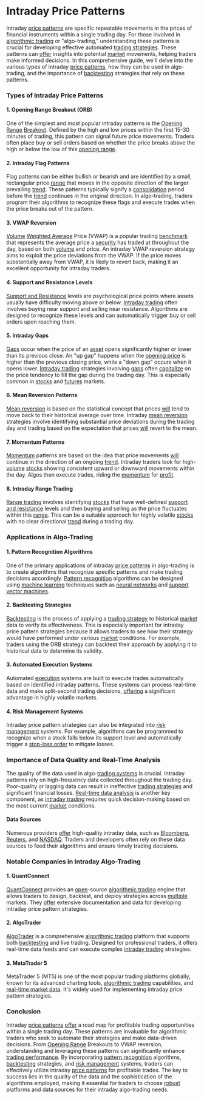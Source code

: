 # Intraday Price Patterns

Intraday [price patterns](../p/price_patterns.md) are specific repeatable movements in the prices of financial instruments within a single trading day. For those involved in [algorithmic trading](../a/algorithmic_trading.md) or "algo-trading," understanding these patterns is crucial for developing effective automated [trading strategies](../t/trading_strategies.md). These patterns can [offer](../o/offer.md) insights into potential [market](../m/market.md) movements, helping traders make informed decisions. In this comprehensive guide, we'll delve into the various types of intraday [price patterns](../p/price_patterns.md), how they can be used in algo-trading, and the importance of [backtesting](../b/backtesting.md) strategies that rely on these patterns.

### Types of Intraday Price Patterns

#### 1. **Opening Range Breakout (ORB)**
One of the simplest and most popular intraday patterns is the [Opening Range](../o/opening_range.md) [Breakout](../b/breakout.md). Defined by the high and low prices within the first 15-30 minutes of trading, this pattern can signal future price movements. Traders often place buy or sell orders based on whether the price breaks above the high or below the low of this [opening range](../o/opening_range.md).

#### 2. **Intraday Flag Patterns**
Flag patterns can be either bullish or bearish and are identified by a small, rectangular price [range](../r/range.md) that moves in the opposite direction of the larger prevailing [trend](../t/trend.md). These patterns typically signify a [consolidation](../c/consolidation.md) period before the [trend](../t/trend.md) continues in the original direction. In algo-trading, traders program their algorithms to recognize these flags and execute trades when the price breaks out of the pattern.

#### 3. **VWAP Reversion**
[Volume](../v/volume.md) [Weighted Average](../w/weighted_average.md) Price (VWAP) is a popular trading [benchmark](../b/benchmark.md) that represents the average price a [security](../s/security.md) has traded at throughout the day, based on both [volume](../v/volume.md) and price. An intraday VWAP reversion strategy aims to exploit the price deviations from the VWAP. If the price moves substantially away from VWAP, it is likely to revert back, making it an excellent opportunity for intraday traders.

#### 4. **Support and Resistance Levels**
[Support and Resistance](../s/support_and_resistance.md) levels are psychological price points where assets usually have difficulty moving above or below. [Intraday trading](../i/intraday_trading.md) often involves buying near support and selling near resistance. Algorithms are designed to recognize these levels and can automatically trigger buy or sell orders upon reaching them.

#### 5. **Intraday Gaps**
[Gaps](../g/gap.md) occur when the price of an [asset](../a/asset.md) opens significantly higher or lower than its previous close. An "up gap" happens when the [opening price](../o/opening_price.md) is higher than the previous closing price, while a "down gap" occurs when it opens lower. [Intraday trading](../i/intraday_trading.md) strategies involving [gaps](../g/gap.md) often [capitalize](../c/capitalize.md) on the price tendency to fill the gap during the trading day. This is especially common in [stocks](../s/stock.md) and [futures](../f/futures.md) markets.

#### 6. **Mean Reversion Patterns**
[Mean reversion](../m/mean_reversion.md) is based on the statistical concept that prices [will](../w/will.md) tend to move back to their historical average over time. Intraday [mean reversion](../m/mean_reversion.md) strategies involve identifying substantial price deviations during the trading day and trading based on the expectation that prices [will](../w/will.md) revert to the mean.

#### 7. **Momentum Patterns**
[Momentum](../m/momentum.md) patterns are based on the idea that price movements [will](../w/will.md) continue in the direction of an ongoing [trend](../t/trend.md). Intraday traders look for high-[volume](../v/volume.md) [stocks](../s/stock.md) showing consistent upward or downward movements within the day. Algos then execute trades, riding the [momentum](../m/momentum.md) for [profit](../p/profit.md).

#### 8. **Intraday Range Trading**
[Range trading](../r/range_trading.md) involves identifying [stocks](../s/stock.md) that have well-defined [support and resistance](../s/support_and_resistance.md) levels and then buying and selling as the price fluctuates within this [range](../r/range.md). This can be a suitable approach for highly volatile [stocks](../s/stock.md) with no clear directional [trend](../t/trend.md) during a trading day.

### Applications in Algo-Trading

#### 1. **Pattern Recognition Algorithms**
One of the primary applications of intraday [price patterns](../p/price_patterns.md) in algo-trading is to create algorithms that recognize specific patterns and make trading decisions accordingly. [Pattern recognition](../p/pattern_recognition.md) algorithms can be designed using [machine learning](../m/machine_learning.md) techniques such as [neural networks](../n/neural_networks_in_trading.md) and [support vector machines](../s/support_vector_machines_in_trading.md).

#### 2. **Backtesting Strategies**
[Backtesting](../b/backtesting.md) is the process of applying a [trading strategy](../t/trading_strategy.md) to historical [market](../m/market.md) data to verify its effectiveness. This is especially important for intraday price pattern strategies because it allows traders to see how their strategy would have performed under various [market](../m/market.md) conditions. For example, traders using the ORB strategy can backtest their approach by applying it to historical data to determine its validity.

#### 3. **Automated Execution Systems**
Automated [execution](../e/execution.md) systems are built to execute trades automatically based on identified intraday patterns. These systems can process real-time data and make split-second trading decisions, [offering](../o/offering.md) a significant advantage in highly volatile markets.

#### 4. **Risk Management Systems**
Intraday price pattern strategies can also be integrated into [risk management](../r/risk_management.md) systems. For example, algorithms can be programmed to recognize when a stock falls below its support level and automatically trigger a [stop-loss order](../s/stop-loss_order.md) to mitigate losses.

### Importance of Data Quality and Real-Time Analysis

The quality of the data used in algo-[trading systems](../t/trading_systems.md) is crucial. Intraday patterns rely on high-frequency data collected throughout the trading day. Poor-quality or lagging data can result in ineffective [trading strategies](../t/trading_strategies.md) and significant financial losses. [Real-time data analysis](../r/real-time_data_analysis.md) is another key component, as [intraday trading](../i/intraday_trading.md) requires quick decision-making based on the most current [market](../m/market.md) conditions.

#### Data Sources
Numerous providers [offer](../o/offer.md) high-quality intraday data, such as [Bloomberg](../b/bloomberg.md), [Reuters](../r/reuters.md), and [NASDAQ](../n/nasdaq.md). Traders and developers often rely on these data sources to feed their algorithms and ensure timely trading decisions.

### Notable Companies in Intraday Algo-Trading

#### 1. **QuantConnect**
[QuantConnect](../q/quantconnect.md) provides an [open](../o/open.md)-source [algorithmic trading](../a/algorithmic_trading.md) engine that allows traders to design, backtest, and deploy strategies across [multiple](../m/multiple.md) markets. They [offer](../o/offer.md) extensive documentation and data for developing intraday price pattern strategies.

#### 2. **AlgoTrader**
[AlgoTrader](../a/algotrader.md) is a comprehensive [algorithmic trading](../a/algorithmic_trading.md) platform that supports both [backtesting](../b/backtesting.md) and live trading. Designed for professional traders, it offers real-time data feeds and can execute complex [intraday trading](../i/intraday_trading.md) strategies.

#### 3. **MetaTrader 5**
MetaTrader 5 (MT5) is one of the most popular trading platforms globally, known for its advanced charting tools, [algorithmic trading](../a/algorithmic_trading.md) capabilities, and [real-time market data](../r/real-time_market_data.md). It's widely used for implementing intraday price pattern strategies.

### Conclusion

Intraday [price patterns](../p/price_patterns.md) [offer](../o/offer.md) a road map for profitable trading opportunities within a single trading day. These patterns are invaluable for algorithmic traders who seek to automate their strategies and make data-driven decisions. From [Opening Range](../o/opening_range.md) Breakouts to VWAP reversion, understanding and leveraging these patterns can significantly enhance [trading performance](../t/trading_performance.md). By incorporating [pattern recognition](../p/pattern_recognition.md) algorithms, [backtesting](../b/backtesting.md) strategies, and [risk management](../r/risk_management.md) systems, traders can effectively utilize intraday [price patterns](../p/price_patterns.md) for profitable trades. The key to success lies in the quality of the data and the sophistication of the algorithms employed, making it essential for traders to choose [robust](../r/robust.md) platforms and data sources for their intraday algo-trading needs.